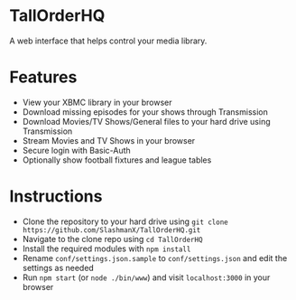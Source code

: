 TallOrderHQ
===========

A web interface that helps control your media library.

Features
=======
* View your XBMC library in your browser
* Download missing episodes for your shows through Transmission
* Download Movies/TV Shows/General files to your hard drive using Transmission
* Stream Movies and TV Shows in your browser
* Secure login with Basic-Auth
* Optionally show football fixtures and league tables

Instructions
=======
* Clone the repository to your hard drive using `git clone https://github.com/SlashmanX/TallOrderHQ.git`
* Navigate to the clone repo using `cd TallOrderHQ` 
* Install the required modules with `npm install`
* Rename `conf/settings.json.sample` to `conf/settings.json` and edit the settings as needed
* Run `npm start` (or `node ./bin/www`) and visit `localhost:3000` in your browser
